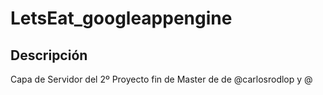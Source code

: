 # LetsEat_googleappengine

## Descripción

Capa de Servidor del 2º Proyecto fin de Master de de @carlosrodlop y @ 
